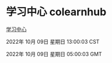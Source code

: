 # 学习中心 colearnhub
[学习中心](http://27.19.33.125:56308/colearnhub/)

2022年 10月 09日 星期日 13:00:03 CST

2022年 10月 09日 星期日 05:00:03 GMT
